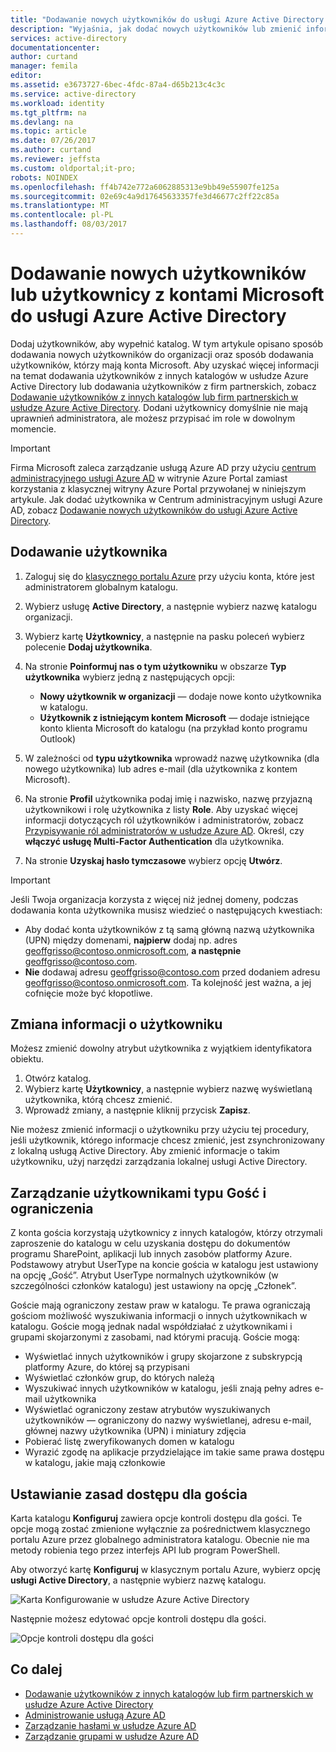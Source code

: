 ```yaml
---
title: "Dodawanie nowych użytkowników do usługi Azure Active Directory | Microsoft Docs"
description: "Wyjaśnia, jak dodać nowych użytkowników lub zmienić informacje o użytkowniku w usłudze Azure Active Directory."
services: active-directory
documentationcenter: 
author: curtand
manager: femila
editor: 
ms.assetid: e3673727-6bec-4fdc-87a4-d65b213c4c3c
ms.service: active-directory
ms.workload: identity
ms.tgt_pltfrm: na
ms.devlang: na
ms.topic: article
ms.date: 07/26/2017
ms.author: curtand
ms.reviewer: jeffsta
ms.custom: oldportal;it-pro;
robots: NOINDEX
ms.openlocfilehash: ff4b742e772a6062885313e9bb49e55907fe125a
ms.sourcegitcommit: 02e69c4a9d17645633357fe3d46677c2ff22c85a
ms.translationtype: MT
ms.contentlocale: pl-PL
ms.lasthandoff: 08/03/2017
---
```

# <a name="add-new-users-or-users-with-microsoft-accounts-to-azure-active-directory"></a>Dodawanie nowych użytkowników lub użytkownicy z kontami Microsoft do usługi Azure Active Directory
Dodaj użytkowników, aby wypełnić katalog. W tym artykule opisano sposób dodawania nowych użytkowników do organizacji oraz sposób dodawania użytkowników, którzy mają konta Microsoft. Aby uzyskać więcej informacji na temat dodawania użytkowników z innych katalogów w usłudze Azure Active Directory lub dodawania użytkowników z firm partnerskich, zobacz [Dodawanie użytkowników z innych katalogów lub firm partnerskich w usłudze Azure Active Directory](active-directory-create-users-external.md). Dodani użytkownicy domyślnie nie mają uprawnień administratora, ale możesz przypisać im role w dowolnym momencie.

> [!IMPORTANT]
> Firma Microsoft zaleca zarządzanie usługą Azure AD przy użyciu [centrum administracyjnego usługi Azure AD](https://aad.portal.azure.com) w witrynie Azure Portal zamiast korzystania z klasycznej witryny Azure Portal przywołanej w niniejszym artykule. Jak dodać użytkownika w Centrum administracyjnym usługi Azure AD, zobacz [Dodawanie nowych użytkowników do usługi Azure Active Directory](active-directory-users-create-azure-portal.md).

## <a name="add-a-user"></a>Dodawanie użytkownika
1. Zaloguj się do [klasycznego portalu Azure](https://manage.windowsazure.com) przy użyciu konta, które jest administratorem globalnym katalogu.
2. Wybierz usługę **Active Directory**, a następnie wybierz nazwę katalogu organizacji.
3. Wybierz kartę **Użytkownicy**, a następnie na pasku poleceń wybierz polecenie **Dodaj użytkownika**.
4. Na stronie **Poinformuj nas o tym użytkowniku** w obszarze **Typ użytkownika** wybierz jedną z następujących opcji:

   * **Nowy użytkownik w organizacji** — dodaje nowe konto użytkownika w katalogu.
   * **Użytkownik z istniejącym kontem Microsoft** — dodaje istniejące konto klienta Microsoft do katalogu (na przykład konto programu Outlook)
5. W zależności od **typu użytkownika** wprowadź nazwę użytkownika (dla nowego użytkownika) lub adres e-mail (dla użytkownika z kontem Microsoft).
6. Na stronie **Profil** użytkownika podaj imię i nazwisko, nazwę przyjazną użytkownikowi i rolę użytkownika z listy **Role**. Aby uzyskać więcej informacji dotyczących ról użytkowników i administratorów, zobacz [Przypisywanie ról administratorów w usłudze Azure AD](active-directory-assign-admin-roles.md). Określ, czy **włączyć usługę Multi-Factor Authentication** dla użytkownika.
7. Na stronie **Uzyskaj hasło tymczasowe** wybierz opcję **Utwórz**.

> [!IMPORTANT]
> Jeśli Twoja organizacja korzysta z więcej niż jednej domeny, podczas dodawania konta użytkownika musisz wiedzieć o następujących kwestiach:
>
> * Aby dodać konta użytkowników z tą samą główną nazwą użytkownika (UPN) między domenami, **najpierw** dodaj np. adres geoffgrisso@contoso.onmicrosoft.com, **a następnie** geoffgrisso@contoso.com.
> * **Nie** dodawaj adresu geoffgrisso@contoso.com przed dodaniem adresu geoffgrisso@contoso.onmicrosoft.com. Ta kolejność jest ważna, a jej cofnięcie może być kłopotliwe.
>
>

## <a name="change-user-information"></a>Zmiana informacji o użytkowniku
Możesz zmienić dowolny atrybut użytkownika z wyjątkiem identyfikatora obiektu.

1. Otwórz katalog.
2. Wybierz kartę **Użytkownicy**, a następnie wybierz nazwę wyświetlaną użytkownika, którą chcesz zmienić.
3. Wprowadź zmiany, a następnie kliknij przycisk **Zapisz**.

Nie możesz zmienić informacji o użytkowniku przy użyciu tej procedury, jeśli użytkownik, którego informacje chcesz zmienić, jest zsynchronizowany z lokalną usługą Active Directory. Aby zmienić informacje o takim użytkowniku, użyj narzędzi zarządzania lokalnej usługi Active Directory.

## <a name="guest-user-management-and-limitations"></a>Zarządzanie użytkownikami typu Gość i ograniczenia
Z konta gościa korzystają użytkownicy z innych katalogów, którzy otrzymali zaproszenie do katalogu w celu uzyskania dostępu do dokumentów programu SharePoint, aplikacji lub innych zasobów platformy Azure. Podstawowy atrybut UserType na koncie gościa w katalogu jest ustawiony na opcję „Gość”. Atrybut UserType normalnych użytkowników (w szczególności członków katalogu) jest ustawiony na opcję „Członek”.

Goście mają ograniczony zestaw praw w katalogu. Te prawa ograniczają gościom możliwość wyszukiwania informacji o innych użytkownikach w katalogu. Goście mogą jednak nadal współdziałać z użytkownikami i grupami skojarzonymi z zasobami, nad którymi pracują. Goście mogą:

* Wyświetlać innych użytkowników i grupy skojarzone z subskrypcją platformy Azure, do której są przypisani
* Wyświetlać członków grup, do których należą
* Wyszukiwać innych użytkowników w katalogu, jeśli znają pełny adres e-mail użytkownika
* Wyświetlać ograniczony zestaw atrybutów wyszukiwanych użytkowników — ograniczony do nazwy wyświetlanej, adresu e-mail, głównej nazwy użytkownika (UPN) i miniatury zdjęcia
* Pobierać listę zweryfikowanych domen w katalogu
* Wyrazić zgodę na aplikacje przydzielające im takie same prawa dostępu w katalogu, jakie mają członkowie

## <a name="set-guest-user-access-policies"></a>Ustawianie zasad dostępu dla gościa
Karta katalogu **Konfiguruj** zawiera opcje kontroli dostępu dla gości. Te opcje mogą zostać zmienione wyłącznie za pośrednictwem klasycznego portalu Azure przez globalnego administratora katalogu. Obecnie nie ma metody robienia tego przez interfejs API lub program PowerShell.

Aby otworzyć kartę **Konfiguruj** w klasycznym portalu Azure, wybierz opcję **usługi Active Directory**, a następnie wybierz nazwę katalogu.

![Karta Konfigurowanie w usłudze Azure Active Directory][1]

Następnie możesz edytować opcje kontroli dostępu dla gości.

![Opcje kontroli dostępu dla gości][2]

## <a name="whats-next"></a>Co dalej
* [Dodawanie użytkowników z innych katalogów lub firm partnerskich w usłudze Azure Active Directory](active-directory-create-users-external.md)
* [Administrowanie usługą Azure AD](active-directory-administer.md)
* [Zarządzanie hasłami w usłudze Azure AD](active-directory-manage-passwords.md)
* [Zarządzanie grupami w usłudze Azure AD](active-directory-manage-groups.md)

<!--Image references-->
[1]: ./media/active-directory-create-users/RBACDirConfigTab.png
[2]: ./media/active-directory-create-users/RBACGuestAccessControls.png
